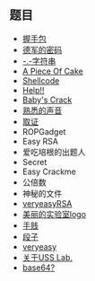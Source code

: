 ## 题目

- [握手包](./握手包.md)
- [德军的密码](./德军的密码.md)
- [-.-字符串](./-.-字符串.md)
- [A Piece Of Cake](./A%20Piece%20Of%20Cake.md)
- [Shellcode](./Shellcode.md)
- [Help!!](./Help!!.md)
- [Baby's Crack](./Baby's%20Crack.md)
- [熟悉的声音](./熟悉的声音.md)
- [取证](./取证.md)
- ROPGadget
- Easy RSA
- 爱吃培根的出题人
- Secret
- Easy Crackme
- 公倍数
- 神秘的文件
- [veryeasyRSA](./veryeasyRSA.md)
- [美丽的实验室logo](./美丽的实验室logo.md)
- [手贱](./手贱.md)
- [段子](./段子.md)
- [veryeasy](./veryeasy.md)
- [关于USS Lab.](./关于USS%20Lab.md)
- [base64?](./base64.md)

